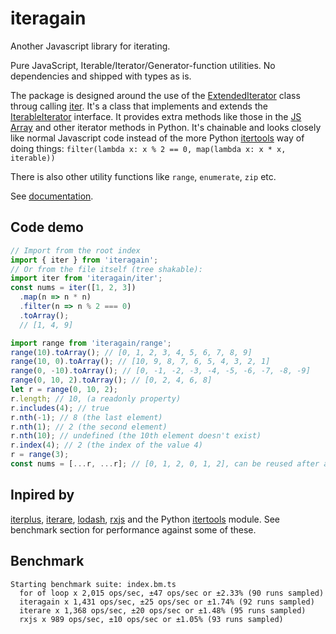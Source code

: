 
# iteragain

Another Javascript library for iterating.

Pure JavaScript, Iterable/Iterator/Generator-function utilities. No dependencies and shipped with types as is.

The package is designed around the use of the [ExtendedIterator](https://danieloakman.github.io/iteragain/classes/ExtendedIterator.ExtendedIterator-1.html) class throug calling [iter](https://danieloakman.github.io/iteragain/functions/iter.iter-1.html). It's a class that implements and extends the [IterableIterator](https://microsoft.github.io/PowerBI-JavaScript/interfaces/_node_modules_typedoc_node_modules_typescript_lib_lib_es2015_iterable_d_.iterableiterator.html) interface. It provides extra methods like those in the [JS Array](https://developer.mozilla.org/en-US/docs/Web/JavaScript/Reference/Global_Objects/Array) and other iterator methods in Python. It's chainable and looks closely like normal Javascript code instead of the more Python [itertools](https://docs.python.org/3/library/itertools.html) way of doing things:
`filter(lambda x: x % 2 == 0, map(lambda x: x * x, iterable))`

There is also other utility functions like `range`, `enumerate`, `zip` etc.

See [documentation](https://danieloakman.github.io/iteragain/).

## Code demo

```js
// Import from the root index
import { iter } from 'iteragain';
// Or from the file itself (tree shakable):
import iter from 'iteragain/iter';
const nums = iter([1, 2, 3])
  .map(n => n * n)
  .filter(n => n % 2 === 0)
  .toArray();
  // [1, 4, 9]
```

```js
import range from 'iteragain/range';
range(10).toArray(); // [0, 1, 2, 3, 4, 5, 6, 7, 8, 9]
range(10, 0).toArray(); // [10, 9, 8, 7, 6, 5, 4, 3, 2, 1]
range(0, -10).toArray(); // [0, -1, -2, -3, -4, -5, -6, -7, -8, -9]
range(0, 10, 2).toArray(); // [0, 2, 4, 6, 8]
let r = range(0, 10, 2);
r.length; // 10, (a readonly property)
r.includes(4); // true
r.nth(-1); // 8 (the last element)
r.nth(1); // 2 (the second element)
r.nth(10); // undefined (the 10th element doesn't exist)
r.index(4); // 2 (the index of the value 4)
r = range(3);
const nums = [...r, ...r]; // [0, 1, 2, 0, 1, 2], can be reused after a full iteration.
```

## Inpired by

[iterplus](https://www.npmjs.com/package/iterplus), [iterare](https://www.npmjs.com/package/iterare), [lodash](https://www.npmjs.com/package/lodash), [rxjs](https://www.npmjs.com/package/rxjs) and the Python [itertools](https://docs.python.org/3/library/itertools.html) module. See benchmark section for performance against some of these.

## Benchmark

```
Starting benchmark suite: index.bm.ts
  for of loop x 2,015 ops/sec, ±47 ops/sec or ±2.33% (90 runs sampled)
  iteragain x 1,431 ops/sec, ±25 ops/sec or ±1.74% (92 runs sampled)
  iterare x 1,368 ops/sec, ±20 ops/sec or ±1.48% (95 runs sampled)
  rxjs x 989 ops/sec, ±10 ops/sec or ±1.05% (93 runs sampled)
```
